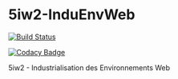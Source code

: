 # 5iw2-InduEnvWeb

[![Build Status](https://travis-ci.org/hpatelfr/5iw2-InduEnvWeb.svg?branch=deployement)](https://travis-ci.org/hpatelfr/5iw2-InduEnvWeb)

[![Codacy Badge](https://api.codacy.com/project/badge/Grade/ac67b08558b549c7aa1d0f1a3534e747)](https://www.codacy.com/app/hir.pat.fr/5iw2-InduEnvWeb?utm_source=github.com&amp;utm_medium=referral&amp;utm_content=hpatelfr/5iw2-InduEnvWeb&amp;utm_campaign=Badge_Grade)

5iw2 - Industrialisation des Environnements Web
